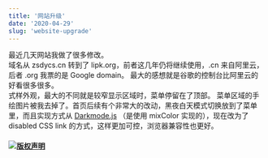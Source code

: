 ```yaml
---
title: '网站升级'
date: '2020-04-29'
slug: 'website-upgrade'
---
```


最近几天网站我做了很多修改。  
域名从 zsdycs.cn 转到了 lipk.org，前者这几年仍将继续使用，.cn 来自阿里云，后者 .org 我票的是 Google domain。
最大的感想就是谷歌的控制台比阿里云的好看很多很多。  
式样外观，最大的不同就是较窄显示区域时，菜单停留在了顶部。
菜单区域的手绘图片被我去掉了。首页后续有个非常大的改动，黑夜白天模式切换放到了菜单里，而且实现方式从 [Darkmode.js](http://github.com/sandoche/Darkmode.js) （是使用 mixColor 实现的），现在改为了 disabled CSS link 的方式，这样更加可控，浏览器兼容性也更好。

#### [![版权声明](https://zsdycs.sirv.com/lipk.org/creativecommons-cc.svg)](https://creativecommons.org/licenses/by-nc-nd/4.0/)
